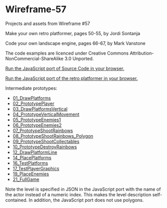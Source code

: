 # Wireframe-57
Projects and assets from Wireframe #57

Make your own retro platformer, pages 50-55, by Jordi Sontanja

Code your own landscape engine, pages 66-67, by Mark Vanstone

The code examples are licenced under Creative Commons Attribution-NonCommercial-ShareAlike 3.0 Unported.

[Run the JavaScript port of Source Code in your browser.](https://thisarray.github.io/Wireframe-57/lords-midnight-source-code/lords.html)

[Run the JavaScript port of the retro platformer in your browser.](https://thisarray.github.io/Wireframe-57/platform-game-project/)

Intermediate prototypes:

- [01_DrawPlatforms](https://thisarray.github.io/Wireframe-57/platform-game-project/01_DrawPlatforms.html)
- [02_PrototypePlayer](https://thisarray.github.io/Wireframe-57/platform-game-project/02_PrototypePlayer.html)
- [03_DrawPlatformsVertical](https://thisarray.github.io/Wireframe-57/platform-game-project/03_DrawPlatformsVertical.html)
- [04_PrototypeVerticalMovement](https://thisarray.github.io/Wireframe-57/platform-game-project/04_PrototypeVerticalMovement.html)
- [05_PrototypeEnemies1](https://thisarray.github.io/Wireframe-57/platform-game-project/05_PrototypeEnemies1.html)
- [06_PrototypeEnemies2](https://thisarray.github.io/Wireframe-57/platform-game-project/06_PrototypeEnemies2.html)
- [07_PrototypeShootRainbows](https://thisarray.github.io/Wireframe-57/platform-game-project/07_PrototypeShootRainbows.html)
- [08_PrototypeShootRainbows_Polygon](https://thisarray.github.io/Wireframe-57/platform-game-project/08_PrototypeShootRainbows_Polygon.html)
- [09_PrototypeShootCollectables](https://thisarray.github.io/Wireframe-57/platform-game-project/09_PrototypeShootCollectables.html)
- [10_PrototypeDestroyRainbows](https://thisarray.github.io/Wireframe-57/platform-game-project/10_PrototypeDestroyRainbows.html)
- [12_DrawPlatformLine](https://thisarray.github.io/Wireframe-57/platform-game-project/12_DrawPlatformLine.html)
- [14_PlacePlatforms](https://thisarray.github.io/Wireframe-57/platform-game-project/14_PlacePlatforms.html)
- [16_TestPlatforms](https://thisarray.github.io/Wireframe-57/platform-game-project/16_TestPlatforms.html)
- [17_TestPlayerGraphics](https://thisarray.github.io/Wireframe-57/platform-game-project/17_TestPlayerGraphics.html)
- [19_PlaceEnemies](https://thisarray.github.io/Wireframe-57/platform-game-project/19_PlaceEnemies.html)
- [21_FullGame](https://thisarray.github.io/Wireframe-57/platform-game-project/21_FullGame.html)

Note the level is specified in JSON in the JavaScript port with the name of the actor instead of a numeric index.
This makes the level description self-contained.
In addition, the JavaScript port does not use polygons.
